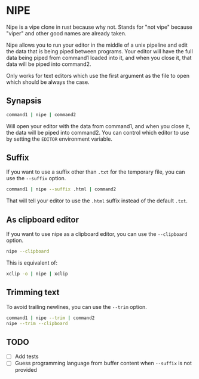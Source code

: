 # NIPE

Nipe is a vipe clone in rust because why not. Stands for "not vipe" because "viper" and other good names are already taken.

Nipe allows you to run your editor in the middle of a unix pipeline and edit the data that is being piped between programs. Your editor will have the full
data being piped from command1 loaded into it, and when you close it, that data will be piped into command2.

Only works for text editors which use the first argument as the file to open which should be always the case.

## Synapsis

```sh
command1 | nipe | command2
```

Will open your editor with the data from command1, and when you close it, the data will be piped into command2.
You can control which editor to use by setting the `EDITOR` environment variable.

## Suffix

If you want to use a suffix other than `.txt` for the temporary file, you can use the `--suffix` option.

```sh
command1 | nipe --suffix .html | command2
```
That will tell your editor to use the `.html` suffix instead of the default `.txt`.

## As clipboard editor

If you want to use nipe as a clipboard editor, you can use the `--clipboard` option.

```sh
nipe --clipboard
```

This is equivalent of:

```sh
xclip -o | nipe | xclip
```

## Trimming text
To avoid trailing newlines, you can use the `--trim` option.

```sh
command1 | nipe --trim | command2
nipe --trim --clipboard
```

## TODO
- [ ] Add tests
- [ ] Guess programming language from buffer content when `--suffix` is not provided
